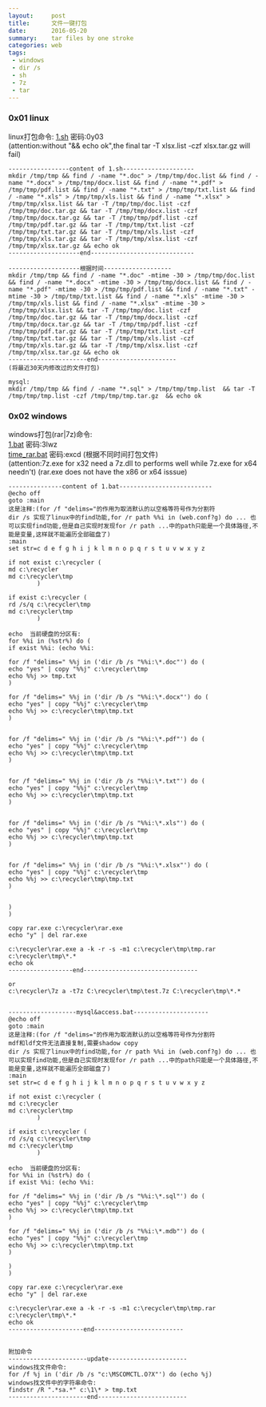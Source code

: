 ```yaml
---
layout:     post
title:      文件一键打包
date:       2016-05-20
summary:    tar files by one stroke
categories: web
tags:
 - windows
 - dir /s
 - sh
 - 7z
 - tar
---
```


### 0x01 linux

linux打包命令:
<a href="https://pan.baidu.com/s/1nvcVqOT">1.sh</a> 密码:0y03  
(attention:without "&& echo ok",the final tar -T xlsx.list -czf xlsx.tar.gz will fail) 

    -----------------content of 1.sh--------------------
    mkdir /tmp/tmp && find / -name "*.doc" > /tmp/tmp/doc.list && find / -name "*.docx" > /tmp/tmp/docx.list && find / -name "*.pdf" > /tmp/tmp/pdf.list && find / -name "*.txt" > /tmp/tmp/txt.list && find / -name "*.xls" > /tmp/tmp/xls.list && find / -name "*.xlsx" > /tmp/tmp/xlsx.list && tar -T /tmp/tmp/doc.list -czf /tmp/tmp/doc.tar.gz && tar -T /tmp/tmp/docx.list -czf /tmp/tmp/docx.tar.gz && tar -T /tmp/tmp/pdf.list -czf /tmp/tmp/pdf.tar.gz && tar -T /tmp/tmp/txt.list -czf /tmp/tmp/txt.tar.gz && tar -T /tmp/tmp/xls.list -czf /tmp/tmp/xls.tar.gz && tar -T /tmp/tmp/xlsx.list -czf /tmp/tmp/xlsx.tar.gz && echo ok
    --------------------end-----------------------------

    --------------------根据时间-------------------
    mkdir /tmp/tmp && find / -name "*.doc" -mtime -30 > /tmp/tmp/doc.list && find / -name "*.docx" -mtime -30 > /tmp/tmp/docx.list && find / -name "*.pdf" -mtime -30 > /tmp/tmp/pdf.list && find / -name "*.txt" -mtime -30 > /tmp/tmp/txt.list && find / -name "*.xls" -mtime -30 > /tmp/tmp/xls.list && find / -name "*.xlsx" -mtime -30 > /tmp/tmp/xlsx.list && tar -T /tmp/tmp/doc.list -czf /tmp/tmp/doc.tar.gz && tar -T /tmp/tmp/docx.list -czf /tmp/tmp/docx.tar.gz && tar -T /tmp/tmp/pdf.list -czf /tmp/tmp/pdf.tar.gz && tar -T /tmp/tmp/txt.list -czf /tmp/tmp/txt.tar.gz && tar -T /tmp/tmp/xls.list -czf /tmp/tmp/xls.tar.gz && tar -T /tmp/tmp/xlsx.list -czf /tmp/tmp/xlsx.tar.gz && echo ok
    ----------------------end----------------------
    (将最近30天内修改过的文件打包)

    mysql:
    mkdir /tmp/tmp && find / -name "*.sql" > /tmp/tmp/tmp.list  && tar -T /tmp/tmp/tmp.list -czf /tmp/tmp/tmp.tar.gz  && echo ok

### 0x02 windows

windows打包(rar|7z)命令:  
<a href="https://pan.baidu.com/s/1slMivlb">1.bat</a> 密码:3lwz  
<a href="http://pan.baidu.com/s/1bIyHvo">time_rar.bat</a> 密码:excd (根据不同时间打包文件)  
(attention:7z.exe for x32 need a 7z.dll to performs well while 7z.exe for x64 needn't)
(rar.exe does not have the x86 or x64 isssue)

    ---------------content of 1.bat--------------------------
    @echo off
    goto :main
    这是注释:(for /f "delims="的作用为取消默认的以空格等符号作为分割符
    dir /s 实现了linux中的find功能,for /r path %%i in (web.conf?g) do ... 也可以实现find功能,但是自己实现时发现for /r path ...中的path只能是一个具体路径,不能是变量,这样就不能遍历全部磁盘了)
    :main
    set str=c d e f g h i j k l m n o p q r s t u v w x y z 

    if not exist c:\recycler (
    md c:\recycler
    md c:\recycler\tmp
            )
    
    if exist c:\recycler (
    rd /s/q c:\recycler\tmp
    md c:\recycler\tmp
            )
    
    echo  当前硬盘的分区有: 
    for %%i in (%str%) do (
    if exist %%i: (echo %%i:
    
    for /f "delims=" %%j in ('dir /b /s "%%i:\*.doc"') do (
    echo "yes" | copy "%%j" c:\recycler\tmp
    echo %%j >> tmp.txt
    )
    
    for /f "delims=" %%j in ('dir /b /s "%%i:\*.docx"') do (
    echo "yes" | copy "%%j" c:\recycler\tmp
    echo %%j >> c:\recycler\tmp\tmp.txt
    )
    
    
    for /f "delims=" %%j in ('dir /b /s "%%i:\*.pdf"') do (
    echo "yes" | copy "%%j" c:\recycler\tmp
    echo %%j >> c:\recycler\tmp\tmp.txt
    )
    
    
    for /f "delims=" %%j in ('dir /b /s "%%i:\*.txt"') do (
    echo "yes" | copy "%%j" c:\recycler\tmp
    echo %%j >> c:\recycler\tmp\tmp.txt
    )
    
    
    for /f "delims=" %%j in ('dir /b /s "%%i:\*.xls"') do (
    echo "yes" | copy "%%j" c:\recycler\tmp
    echo %%j >> c:\recycler\tmp\tmp.txt
    )
    
    
    for /f "delims=" %%j in ('dir /b /s "%%i:\*.xlsx"') do (
    echo "yes" | copy "%%j" c:\recycler\tmp
    echo %%j >> c:\recycler\tmp\tmp.txt
    )
    
    
    )
    )

    copy rar.exe c:\recycler\rar.exe
    echo "y" | del rar.exe

    c:\recycler\rar.exe a -k -r -s -m1 c:\recycler\tmp\tmp.rar c:\recycler\tmp\*.*
    echo ok
    ------------------end--------------------------------

    or
    c:\recycler\7z a -t7z C:\recycler\tmp\test.7z C:\recycler\tmp\*.*


    -------------------mysql&access.bat---------------------
    @echo off
    goto :main
    这是注释:(for /f "delims="的作用为取消默认的以空格等符号作为分割符
    mdf和ldf文件无法直接复制,需要shadow copy
    dir /s 实现了linux中的find功能,for /r path %%i in (web.conf?g) do ... 也可以实现find功能,但是自己实现时发现for /r path ...中的path只能是一个具体路径,不能是变量,这样就不能遍历全部磁盘了)
    :main
    set str=c d e f g h i j k l m n o p q r s t u v w x y z 
    
    if not exist c:\recycler (
    md c:\recycler
    md c:\recycler\tmp
            )
    
    if exist c:\recycler (
    rd /s/q c:\recycler\tmp
    md c:\recycler\tmp
            )
    
    echo  当前硬盘的分区有: 
    for %%i in (%str%) do (
    if exist %%i: (echo %%i:
    
    for /f "delims=" %%j in ('dir /b /s "%%i:\*.sql"') do (
    echo "yes" | copy "%%j" c:\recycler\tmp
    echo %%j >> c:\recycler\tmp\tmp.txt
    )
    
    for /f "delims=" %%j in ('dir /b /s "%%i:\*.mdb"') do (
    echo "yes" | copy "%%j" c:\recycler\tmp
    echo %%j >> c:\recycler\tmp\tmp.txt
    )

    )
    )
    
    copy rar.exe c:\recycler\rar.exe
    echo "y" | del rar.exe

    c:\recycler\rar.exe a -k -r -s -m1 c:\recycler\tmp\tmp.rar c:\recycler\tmp\*.*
    echo ok
    ---------------------end-------------------------

    
    附加命令
    ----------------------update----------------------
    windows找文件命令:
    for /f %j in ('dir /b /s "c:\MSCOMCTL.O?X"') do (echo %j)
    windows找文件中的字符串命令:
    findstr /R ".*sa.*" c:\1\* > tmp.txt
    ----------------------end-------------------------
    
